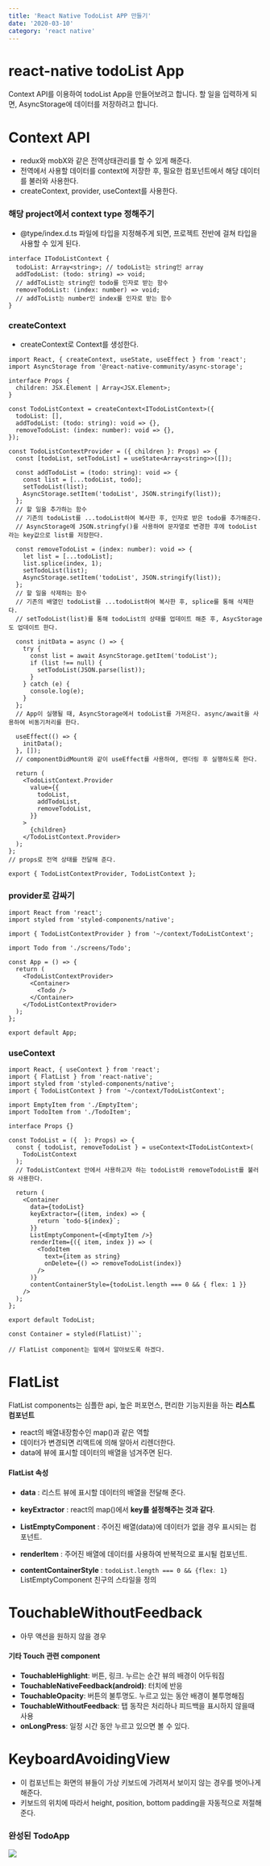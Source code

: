```yaml
---
title: 'React Native TodoList APP 만들기'
date: '2020-03-10'
category: 'react native'
---
```


# react-native todoList App

Context API를 이용하여 todoList App을 만들어보려고 합니다.
할 일을 입력하게 되면, AsyncStorage에 데이터를 저장하려고 합니다.

# Context API

- redux와 mobX와 같은 전역상태관리를 할 수 있게 해준다.
- 전역에서 사용할 데이터를 context에 저장한 후, 필요한 컴포넌트에서 해당 데이터를 불러와 사용한다.
- createContext, provider, useContext를 사용한다.

### 해당 project에서 context type 정해주기

- @type/index.d.ts 파일에 타입을 지정해주게 되면, 프로젝트 전반에 걸쳐 타입을 사용할 수 있게 된다.

```tsx
interface ITodoListContext {
  todoList: Array<string>; // todoList는 string인 array
  addTodoList: (todo: string) => void;
  // addToList는 string인 todo를 인자로 받는 함수
  removeTodoList: (index: number) => void;
  // addToList는 number인 index를 인자로 받는 함수
}
```

### createContext

- createContext로 Context를 생성한다.

```tsx
import React, { createContext, useState, useEffect } from 'react';
import AsyncStorage from '@react-native-community/async-storage';

interface Props {
  children: JSX.Element | Array<JSX.Element>;
}

const TodoListContext = createContext<ITodoListContext>({
  todoList: [],
  addTodoList: (todo: string): void => {},
  removeTodoList: (index: number): void => {},
});

const TodoListContextProvider = ({ children }: Props) => {
  const [todoList, setTodoList] = useState<Array<string>>([]);

  const addTodoList = (todo: string): void => {
    const list = [...todoList, todo];
    setTodoList(list);
    AsyncStorage.setItem('todoList', JSON.stringify(list));
  };
  // 할 일을 추가하는 함수
  // 기존의 todoList를 ...todoList하여 복사한 후, 인자로 받은 todo를 추가해준다.
  // AsyncStorage에 JSON.stringfy()를 사용하여 문자열로 변경한 후에 todoList라는 key값으로 list를 저장한다.

  const removeTodoList = (index: number): void => {
    let list = [...todoList];
    list.splice(index, 1);
    setTodoList(list);
    AsyncStorage.setItem('todoList', JSON.stringify(list));
  };
  // 할 일을 삭제하는 함수
  // 기존의 배열인 todoList를 ...todoList하여 복사한 후, splice를 통해 삭제한다.
  // setTodoList(list)를 통해 todoList의 상태를 업데이트 해준 후, AsycStorage도 업데이트 한다.

  const initData = async () => {
    try {
      const list = await AsyncStorage.getItem('todoList');
      if (list !== null) {
        setTodoList(JSON.parse(list));
      }
    } catch (e) {
      console.log(e);
    }
  };
  // App이 실행될 때, AsyncStorage에서 todoList를 가져온다. async/await을 사용하여 비동기처리를 한다.

  useEffect(() => {
    initData();
  }, []);
  // componentDidMount와 같이 useEffect를 사용하여, 랜더링 후 실행하도록 한다.

  return (
    <TodoListContext.Provider
      value={{
        todoList,
        addTodoList,
        removeTodoList,
      }}
    >
      {children}
    </TodoListContext.Provider>
  );
};
// props로 전역 상태를 전달해 준다.

export { TodoListContextProvider, TodoListContext };
```

### provider로 감싸기

```tsx
import React from 'react';
import styled from 'styled-components/native';

import { TodoListContextProvider } from '~/context/TodoListContext';

import Todo from './screens/Todo';

const App = () => {
  return (
    <TodoListContextProvider>
      <Container>
        <Todo />
      </Container>
    </TodoListContextProvider>
  );
};

export default App;
```

### useContext

```tsx
import React, { useContext } from 'react';
import { FlatList } from 'react-native';
import styled from 'styled-components/native';
import { TodoListContext } from '~/context/TodoListContext';

import EmptyItem from './EmptyItem';
import TodoItem from './TodoItem';

interface Props {}

const TodoList = ({  }: Props) => {
  const { todoList, removeTodoList } = useContext<ITodoListContext>(
    TodoListContext
  );
  // TodoListContext 안에서 사용하고자 하는 todoList와 removeTodoList를 불러와 사용한다.

  return (
    <Container
      data={todoList}
      keyExtractor={(item, index) => {
        return `todo-${index}`;
      }}
      ListEmptyComponent={<EmptyItem />}
      renderItem={({ item, index }) => (
        <TodoItem
          text={item as string}
          onDelete={() => removeTodoList(index)}
        />
      )}
      contentContainerStyle={todoList.length === 0 && { flex: 1 }}
    />
  );
};

export default TodoList;

const Container = styled(FlatList)``;

// FlatList component는 밑에서 알아보도록 하겠다.
```

# FlatList

FlatList components는 심플한 api, 높은 퍼포먼스, 편리한 기능지원을 하는 **리스트 컴포넌트**

- react의 배열내장함수인 map()과 같은 역할
- 데이터가 변경되면 리액트에 의해 알아서 리렌더한다.
- data에 뷰에 표시할 데이터의 배열을 넘겨주면 된다.

#### FlatList 속성

- **data** : 리스트 뷰에 표시할 데이터의 배열을 전달해 준다.

- **keyExtractor** : react의 map()에서 **key를 설정해주는 것과 같다**.

- **ListEmptyComponent** : 주어진 배열(data)에 데이터가 없을 경우 표시되는 컴포넌트.
- **renderItem** : 주어진 배열에 데이터를 사용하여 반복적으로 표시될 컴포넌트.
- **contentContainerStyle** : `todoList.length === 0 && {flex: 1}` ListEmptyComponent 친구의 스타일을 정의

# TouchableWithoutFeedback

- 아무 액션을 원하지 않을 경우

#### 기타 Touch 관련 component

- **TouchableHighlight**: 버튼, 링크. 누르는 순간 뷰의 배경이 어두워짐
- **TouchableNativeFeedback(android)**: 터치에 반응
- **TouchableOpacity**: 버튼의 불투명도. 누르고 있는 동안 배경이 불투명해짐
- **TouchableWithoutFeedback**: 탭 동작은 처리하나 피드백을 표시하지 않을때 사용
- **onLongPress**: 일정 시간 동안 누르고 있으면 볼 수 있다.

# KeyboardAvoidingView

- 이 컴포넌트는 화면의 뷰들이 가상 키보드에 가려져서 보이지 않는 경우를 벗어나게 해준다.
- 키보드의 위치에 따라서 height, position, bottom padding을 자동적으로 저절해준다.

### 완성된 TodoApp

![](./todoapp.JPG)
